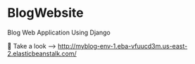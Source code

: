 # BlogWebsite
Blog Web Application Using Django

:key: Take a look --> http://myblog-env-1.eba-vfuucd3m.us-east-2.elasticbeanstalk.com/
